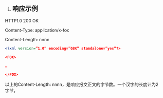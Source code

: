 1. ## <a name="_toc496253748"></a><a name="_toc239043655"></a><a name="_toc268791592"></a><a name="_toc269981758"></a>**响应示例**

HTTP1.0 200 OK

Content-Type: application/x-fox

Content-Length: nnnn

```xml
<?xml version=”1.0” encoding=”GBK” standalone=”yes”?>

<FOX>

…

</FOX>
```

以上的Content-Length: nnnn，是响应报文正文的字节数。一个汉字的长度计为2字节。
